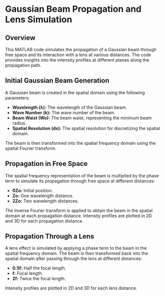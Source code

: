 # Gaussian Beam Propagation and Lens Simulation

## Overview
This MATLAB code simulates the propagation of a Gaussian beam through free space and its interaction with a lens at various distances. The code provides insights into the intensity profiles at different planes along the propagation path.

## Initial Gaussian Beam Generation

A Gaussian beam is created in the spatial domain using the following parameters:

- **Wavelength (λ):** The wavelength of the Gaussian beam.
- **Wave Number (k):** The wave number of the beam.
- **Beam Waist (Wo):** The beam waist, representing the minimum beam radius.
- **Spatial Resolution (dx):** The spatial resolution for discretizing the spatial domain.

The beam is then transformed into the spatial frequency domain using the spatial Fourier transform.

## Propagation in Free Space

The spatial frequency representation of the beam is multiplied by the phase term to simulate its propagation through free space at different distances:

- **0Zo:** Initial position.
- **Zo:** One wavelength distance.
- **2Zo:** Two wavelength distances.

The inverse Fourier transform is applied to obtain the beam in the spatial domain at each propagation distance. Intensity profiles are plotted in 2D and 3D for each propagation distance.

## Propagation Through a Lens

A lens effect is simulated by applying a phase term to the beam in the spatial frequency domain. The beam is then transformed back into the spatial domain after passing through the lens at different distances:

- **0.5f:** Half the focal length.
- **f:** Focal length.
- **2f:** Twice the focal length.

Intensity profiles are plotted in 2D and 3D for each lens distance.



